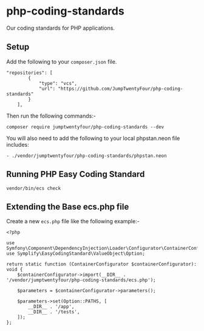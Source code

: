 # php-coding-standards
Our coding standards for PHP applications.

## Setup

Add the following to your `composer.json` file.
```
"repositories": [
        {
            "type": "vcs",
            "url": "https://github.com/JumpTwentyFour/php-coding-standards"
        }
    ],
```

Then run the following commands:-

`composer require jumptwentyfour/php-coding-standards --dev`

You will also need to add the following to your local phpstan.neon file includes:

`- ./vendor/jumptwentyfour/php-coding-standards/phpstan.neon`

## Running PHP Easy Coding Standard
`vendor/bin/ecs check`

## Extending the Base ecs.php file
Create a new `ecs.php` file like the following example:-
```
<?php

use Symfony\Component\DependencyInjection\Loader\Configurator\ContainerConfigurator;
use Symplify\EasyCodingStandard\ValueObject\Option;

return static function (ContainerConfigurator $containerConfigurator): void {
    $containerConfigurator->import(__DIR__ . '/vendor/jumptwentyfour/php-coding-standards/ecs.php');

    $parameters = $containerConfigurator->parameters();
    
    $parameters->set(Option::PATHS, [
        __DIR__ . '/app',
        __DIR__ . '/tests',
    ]);
};
```
